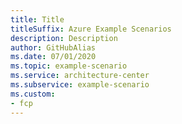 ```yaml
---
title: Title
titleSuffix: Azure Example Scenarios
description: Description
author: GitHubAlias
ms.date: 07/01/2020
ms.topic: example-scenario
ms.service: architecture-center
ms.subservice: example-scenario
ms.custom:
- fcp
---
```

